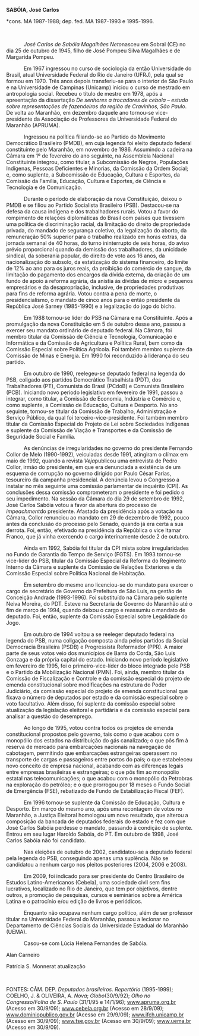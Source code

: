 **SABÓIA, José Carlos**

\*cons. MA 1987-1988; dep. fed. MA 1987-1993 e 1995-1996.

 

            *José Carlos de Sabóia Magalhães Neto*nasceu em Sobral (CE)
no dia 25 de outubro de 1945, filho de José Pompeu Silva Magalhães e de
Margarida Pompeu.

            Em 1967 ingressou no curso de sociologia da então
Universidade do Brasil, atual Universidade Federal do Rio de Janeiro
(UFRJ), pela qual se formou em 1970. Três anos depois transferiu-se para
o interior de São Paulo e na Universidade de Campinas (Unicamp) iniciou
o curso de mestrado em antropologia social. Recebeu o título de mestre
em 1978, após a apreentação da dissertação *De senhores a trocadores de
cebola – estudo sobre representações de fazendeiros da região de
Cravinhos, São Paulo*. De volta ao Maranhão, em dezembro daquele ano
tornou-se vice-presidente da Associação de Professores da Universidade
Federal do Maranhão (APRUMA).

            Ingressou na política filiando-se ao Partido do Movimento
Democrático Brasileiro (PMDB), em cuja legenda foi eleito deputado
federal constituinte pelo Maranhão, em novembro de 1986. Assumindo a
cadeira na Câmara em 1º de fevereiro do ano seguinte, na Assembleia
Nacional Constituinte integrou, como titular, a Subcomissão de Negros,
Populações Indígenas, Pessoas Deficientes e Minorias, da Comissão da
Ordem Social; e, como suplente, a Subcomissão de Educação, Cultura e
Esportes, da Comissão da Família, Educação, Cultura e Esportes, de
Ciência e Tecnologia e de Comunicação.

            Durante o período de elaboração da nova Constituição, deixou
o PMDB e se filiou ao Partido Socialista Brasileiro (PSB). Destacou-se
na defesa da causa indígena e dos trabalhadores rurais. Votou a favor do
rompimento de relações diplomáticas do Brasil com países que tivessem
uma política de discriminação racial, da limitação do direito de
propriedade privada, do mandado de segurança coletivo, da legalização do
aborto, da remuneração 50% superior para o trabalho realizado em horas
extras, da jornada semanal de 40 horas, do turno ininterrupto de seis
horas, do aviso prévio proporcional quando da demissão dos
trabalhadores, da unicidade sindical, da soberania popular, do direito
de voto aos 16 anos, da nacionalização do subsolo, da estatização do
sistema financeiro, do limite de 12% ao ano para os juros reais, da
proibição do comércio de sangue, da limitação do pagamento dos encargos
da dívida externa, da criação de um fundo de apoio à reforma agrária, da
anistia às dívidas de micro e pequenos empresários e da desapropriação,
inclusive, de propriedades produtivas para fins de reforma agrária.
Votou contra a pena de morte, o presidencialismo, o mandato de cinco
anos para o então presidente da República José Sarney (1985-1990) e a
legalização do jogo do bicho.

            Em 1988 tornou-se líder do PSB na Câmara e na Constituinte.
Após a promulgação da nova Constituição em 5 de outubro desse ano,
passou a exercer seu mandato ordinário de deputado federal. Na Câmara,
foi membro titular da Comissão de Ciência e Tecnologia, Comunicação e
Informática e da Comissão de Agricultura e Política Rural, bem como da
Comissão Especial sobre Política Agrícola. Foi também membro suplente da
Comissão de Minas e Energia. Em 1990 foi reconduzido à liderança do seu
partido.

            Em outubro de 1990, reelegeu-se deputado federal na legenda
do PSB, coligado aos partidos Democrático Trabalhista (PDT), dos
Trabalhadores (PT), Comunista do Brasil (PCdoB) e Comunista Brasileiro
(PCB). Iniciando novo período legislativo em fevereiro de 1991, passou a
integrar, como titular, a Comissão de Economia, Indústria e Comércio e,
como suplente, a Comissão de Educação, Cultura e Desporto. No ano
seguinte, tornou-se titular da Comissão de Trabalho, Administração e
Serviço Público, da qual foi terceiro-vice-presidente. Foi também membro
titular da Comissão Especial do Projeto de Lei sobre Sociedades
Indígenas e suplente da Comissão de Viação e Transportes e da Comissão
de Seguridade Social e Família.

            As denúncias de irregularidades no governo do presidente
Fernando Collor de Melo (1990-1992), veiculadas desde 1991, atingiram o
clímax em maio de 1992, quando a revista *Veja*publicou uma entrevista
de Pedro Collor, irmão do presidente, em que era denunciada a existência
de um esquema de corrupção no governo dirigido por Paulo César Farias,
tesoureiro da campanha presidencial. A denúncia levou o Congresso a
instalar no mês seguinte uma comissão parlamentar de inquérito (CPI). As
conclusões dessa comissão comprometeram o presidente e foi pedido o seu
impedimento. Na sessão da Câmara do dia 29 de setembro de 1992, José
Carlos Sabóia votou a favor da abertura do processo de *impeachment*do
presidente. Afastado da presidência após a votação na Câmara, Collor
renunciou ao mandato em 29 de dezembro de 1992, pouco antes da conclusão
do processo pelo Senado, quando já era certa a sua derrota. Foi, então,
efetivado na presidência da República o vice Itamar Franco, que já vinha
exercendo o cargo interinamente desde 2 de outubro.

            Ainda em 1992, Sabóia foi titular da CPI mista sobre
irregularidades no Fundo de Garantia do Tempo de Serviço (FGTS). Em 1993
tornou-se vice-líder do PSB, titular da Comissão Especial da Reforma do
Regimento Interno da Câmara e suplente da Comissão de Relações
Exteriores e da Comissão Especial sobre Política Nacional de Habitação.

            Em setembro do mesmo ano licenciou-se do mandato para
exercer o cargo de secretário de Governo da Prefeitura de São Luís, na
gestão de Conceição Andrade (1993-1996). Foi substituído na Câmara pelo
suplente Neiva Moreira, do PDT. Esteve na Secretaria de Governo do
Maranhão até o fim de março de 1994, quando deixou o cargo e reassumiu o
mandato de deputado. Foi, então, suplente da Comissão Especial sobre
Legalidade do Jogo.

            Em outubro de 1994 voltou a se reeleger deputado federal na
legenda do PSB, numa coligação composta ainda pelos partidos da Social
Democracia Brasileira (PSDB) e Progressista Reformador (PPR). A maior
parte de seus votos veio dos municípios de Barra do Corda, São Luís
Gonzaga e da própria capital do estado. Iniciando novo período
legislativo em fevereiro de 1995, foi o primeiro-vice-líder do bloco
integrado pelo PSB e o Partido da Mobilização Nacional (PMN). Foi,
ainda, membro titular da Comissão de Fiscalização e Controle e da
comissão especial do projeto de emenda constitucional sobre modificações
na estrutura do Poder Judiciário, da comissão especial do projeto de
emenda constitucional que fixava o número de deputados por estado e da
comissão especial sobre o voto facultativo. Além disso, foi suplente da
comissão especial sobre atualização da legislação eleitoral e partidária
e da comissão especial para analisar a questão do desemprego.

            Ao longo de 1995, votou contra todos os projetos de emenda
constitucional propostos pelo governo, tais como o que acabou com o
monopólio dos estados na distribuição do gás canalizado; o que pôs fim à
reserva de mercado para embarcações nacionais na navegação de cabotagem,
permitindo que embarcações estrangeiras operassem no transporte de
cargas e passageiros entre portos do país; o que estabeleceu novo
conceito de empresa nacional, acabando com as diferenças legais entre
empresas brasileiras e estrangeiras; o que pôs fim ao monopólio estatal
nas telecomunicações; o que acabou com o monopólio da Petrobras na
exploração do petróleo; e o que prorrogou por 18 meses o Fundo Social de
Emergência (FSE), rebatizado de Fundo de Estabilização Fiscal (FEF).

            Em 1996 tornou-se suplente da Comissão de Educação, Cultura
e Desporto. Em março do mesmo ano, após uma recontagem de votos no
Maranhão, a Justiça Eleitoral homologou um novo resultado, que alterou a
composição da bancada de deputados federais do estado e fez com que José
Carlos Sabóia perdesse o mandato, passando à condição de suplente.
Entrou em seu lugar Haroldo Sabóia, do PT. Em outubro de 1998, José
Carlos Sabóia não foi candidato.

            Nas eleições de outubro de 2002, candidatou-se a deputado
federal pela legenda do PSB, conseguindo apenas uma suplência. Não se
candidatou a nenhum cargo nos pleitos posteriores (2004, 2006 e 2008).

            Em 2009, foi indicado para ser presidente do Centro
Brasileiro de Estudos Latino-Americanos (Cebela), uma sociedade civil
sem fins lucrativos, localizado no Rio de Janeiro, que tem por
objetivos, dentre outros, a promoção de pesquisas, cursos e seminários
sobre a América Latina e o patrocínio e/ou edição de livros e
periódicos.

            Enquanto não ocupava nenhum cargo político, além de ser
professor titular na Universidade Federal do Maranhão, passou a lecionar
no Departamento de Ciências Sociais da Universidade Estadual do Maranhão
(UEMA).

            Casou-se com Lúcia Helena Fernandes de Sabóia.

Alan Carneiro

Patrícia S. Monnerat atualização

 

FONTES: CÂM. DEP. *Deputados brasileiros. Repertório* (1995-1999);
COELHO, J. & OLIVEIRA, A. *Nova*; *Globo*(30/9/92); *Olho no
Congresso/Folha de S. Paulo* (31/1/95 e 14/1/96); www.apruma.org.br
(Acesso em 30/9/09); www.cebela.org.br (Acesso em 28/9/09);
www.dominiopublico.gov.br (Acesso em 29/9/09); www.ifch.unicamp.br
(Acesso em 30/9/09); www.tse.gov.br (Acesso em 30/9/09); www.uema.br
(Acesso em 30/9/09).

 
